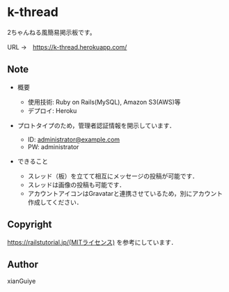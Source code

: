 # k-thread

2ちゃんねる風簡易掲示板です。

URL →　https://k-thread.herokuapp.com/

## Note

- 概要
  - 使用技術: Ruby on Rails(MySQL), Amazon S3(AWS)等
  - デプロイ: Heroku

- プロトタイプのため，管理者認証情報を開示しています．
  - ID: administrator@example.com
  - PW: administrator

- できること
  - スレッド（板）を立てて相互にメッセージの投稿が可能です．
  - スレッドは画像の投稿も可能です．
  - アカウントアイコンはGravatarと連携させているため，別にアカウント作成してください．

## Copyright

https://railstutorial.jp/(MITライセンス)
を参考にしています．

## Author  
xianGuiye

